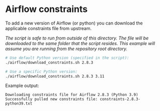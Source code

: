# Airflow constraints

To add a new version of Airflow (or python) you can download the applicable constraints file from upstream.

_The script is safe to run from outside of this directory. The file will be downloaded to the same folder that the
script resides. This example will assume you are running from the repository root directory._

```sh
# Use default Python version (specified in the script):
./airflow/download_constraints.sh 2.8.3

# Use a specific Python version:
./airflow/download_constraints.sh 2.8.3 3.11
```

Example output:

```output
Downloading constraints file for Airflow 2.8.3 (Python 3.9)
Successfully pulled new constraints file: constraints-2.8.3-python39.txt
```
